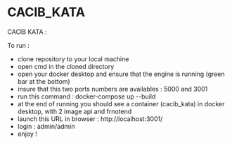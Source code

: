 # CACIB_KATA
CACIB KATA :

To run : 
- clone repository to your local machine 
- open cmd in the cloned directory 
- open your docker desktop and ensure that the engine is running (green bar at the bottom) 
- insure that this two ports numbers are availables : 5000 and 3001
- run this command : docker-compose up --build
- at the end of running you should see a container (cacib_kata) in docker desktop, with 2 image api and frnotend
- launch this URL in browser : http://localhost:3001/
- login : admin/admin  
- enjoy !

